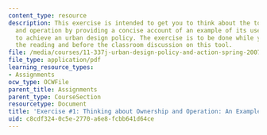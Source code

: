 ```yaml
---
content_type: resource
description: This exercise is intended to get you to think about the tool ownership
  and operation by providing a concise account of an example of its use by government
  to achieve an urban design policy. The exercise is to be done while you are doing
  the reading and before the classroom discussion on this tool.
file: /media/courses/11-337j-urban-design-policy-and-action-spring-2007/c8cdf3240c5e2770a6e8fcbb641d64ce_exercise1.pdf
file_type: application/pdf
learning_resource_types:
- Assignments
ocw_type: OCWFile
parent_title: Assignments
parent_type: CourseSection
resourcetype: Document
title: 'Exercise #1: Thinking about Ownership and Operation: An Example'
uid: c8cdf324-0c5e-2770-a6e8-fcbb641d64ce
---
```

